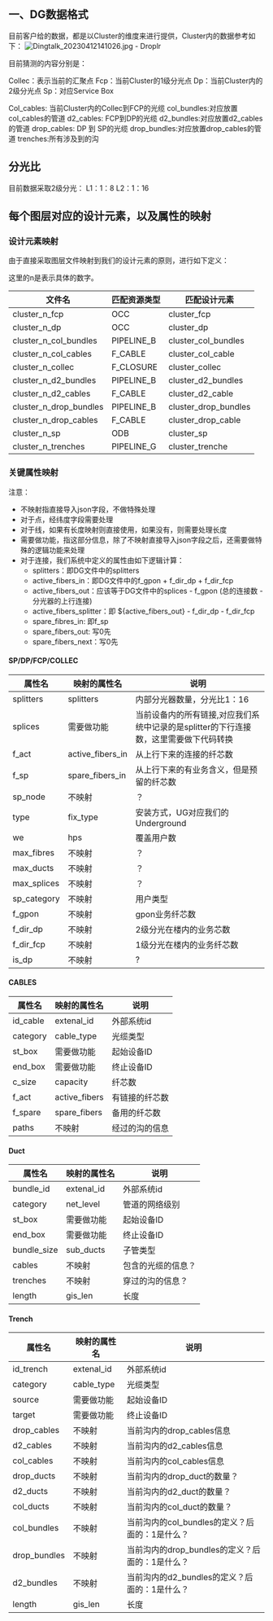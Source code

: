 ## 一、DG数据格式

目前客户给的数据，都是以Cluster的维度来进行提供，Cluster内的数据参考如下：
![Dingtalk_20230412141026.jpg - Droplr](https://d.pr/i/A62OMo+)

目前猜测的内容分别是：

Collec：表示当前的汇聚点
Fcp：当前Cluster的1级分光点
Dp：当前Cluster内的2级分光点
Sp：对应Service Box

Col_cables: 当前Cluster内的Collec到FCP的光缆
col_bundles:对应放置col_cables的管道
d2_cables: FCP到DP的光缆
d2_bundles:对应放置d2_cables的管道
drop_cables: DP 到 SP的光缆
drop_bundles:对应放置drop_cables的管道
trenches:所有涉及到的沟

## 分光比

目前数据采取2级分光：
L1：1：8
L2：1：16

## 每个图层对应的设计元素，以及属性的映射

### 设计元素映射

由于直接采取图层文件映射到我们的设计元素的原则，进行如下定义：
  
这里的n是表示具体的数字。

| 文件名 | 匹配资源类型 |匹配设计元素 |
| - | - | - |
| cluster_n_fcp | OCC | cluster_fcp |
|cluster_n_dp	|OCC	|cluster_dp|
|cluster_n_col_bundles	|PIPELINE_B	|cluster_col_bundles|
|cluster_n_col_cables	|F_CABLE	|cluster_col_cable|
|cluster_n_collec	|F_CLOSURE	|cluster_collec|
|cluster_n_d2_bundles	|PIPELINE_B|	cluster_d2_bundles|
|cluster_n_d2_cables	|F_CABLE	|cluster_d2_cable|
|cluster_n_drop_bundles	|PIPELINE_B	|cluster_drop_bundles|
|cluster_n_drop_cables	|F_CABLE	|cluster_drop_cable|
|cluster_n_sp	|ODB	|cluster_sp|
|cluster_n_trenches	|PIPELINE_G	|cluster_trenche|


### 关键属性映射

注意：
* 不映射指直接导入json字段，不做特殊处理
* 对于点，经纬度字段需要处理
* 对于线，如果有长度映射则直接使用，如果没有，则需要处理长度
* 需要做功能，指这部分信息，除了不映射直接导入json字段之后，还需要做特殊的逻辑功能来处理
* 对于连接，我们系统中定义的属性由如下逻辑计算：
	* splitters：即DG文件中的splitters
	* active_fibers_in：即DG文件中的f_gpon + f_dir_dp + f_dir_fcp
	* active_fibers_out：应该等于DG文件中的splices - f_gpon (总的连接数 - 分光器的上行连接)
	* active_fibers_splitter：即  ${active_fibers_out} - f_dir_dp - f_dir_fcp
	* spare_fibres_in: 即f_sp
	* spare_fibers_out: 写0先
	* spare_fibers_next：写0先


#### SP/DP/FCP/COLLEC
| 属性名 | 映射的属性名 |说明 |
| - | - | - |
| splitters | splitters | 内部分光器数量，分光比1：16 |
| splices | 需要做功能 | 当前设备内的所有链接,对应我们系统中记录的是splitter的下行连接数，这里需要做下代码转换 |
| f_act | active_fibers_in | 从上行下来的连接的纤芯数 |
| f_sp | spare_fibers_in | 从上行下来的有业务含义，但是预留的纤芯数 |
| sp_node | 不映射 | ？ |
| type | fix_type | 安装方式，UG对应我们的Underground |
| we | hps | 覆盖用户数 |
| max_fibres | 不映射 | ？ |
| max_ducts | 不映射 | ？ |
| max_splices | 不映射 | ？ |
| sp_category | 不映射 | 用户类型 |
| f_gpon | 不映射 | gpon业务纤芯数 |
| f_dir_dp | 不映射 | 2级分光在楼内的业务芯数 |
| f_dir_fcp | 不映射 | 1级分光在楼内的业务纤芯数 |
| is_dp | 不映射 | ? |


#### CABLES
| 属性名 | 映射的属性名 |说明 |
| - | - | - |
| id_cable | extenal_id | 外部系统id |
| category | cable_type | 光缆类型 |
| st_box | 需要做功能 | 起始设备ID |
| end_box | 需要做功能 | 终止设备ID |
| c_size | capacity | 纤芯数 |
| f_act | active_fibers | 有链接的纤芯数 |
| f_spare | spare_fibers | 备用的纤芯数 |
| paths | 不映射 | 经过的沟的信息 |


#### Duct
| 属性名 | 映射的属性名 |说明 |
| - | - | - |
| bundle_id | extenal_id | 外部系统id |
| category | net_level | 管道的网络级别 |
| st_box | 需要做功能 | 起始设备ID |
| end_box | 需要做功能 | 终止设备ID |
| bundle_size | sub_ducts | 子管类型 |
| cables | 不映射 | 包含的光缆的信息？ |
| trenches | 不映射 | 穿过的沟的信息？ |
| length | gis_len | 长度 |

#### Trench
| 属性名 | 映射的属性名 |说明 |
| - | - | - |
| id_trench | extenal_id | 外部系统id |
| category | cable_type | 光缆类型 |
| source | 需要做功能 | 起始设备ID |
| target | 需要做功能 | 终止设备ID |
| drop_cables | 不映射 | 当前沟内的drop_cables信息 |
| d2_cables | 不映射 | 当前沟内的d2_cables信息 |
| col_cables | 不映射 | 当前沟内的col_cables信息 |
| drop_ducts | 不映射 | 当前沟内的drop_duct的数量？ |
| d2_ducts | 不映射 | 当前沟内的d2_duct的数量？ |
| col_ducts | 不映射 | 当前沟内的col_duct的数量？ |
| col_bundles | 不映射 | 当前沟内的col_bundles的定义？后面的：1是什么？ |
| drop_bundles | 不映射 | 当前沟内的drop_bundles的定义？后面的：1是什么？ |
| d2_bundles | 不映射 | 当前沟内的d2_bundles的定义？后面的：1是什么？|
| length | gis_len | 长度 |



